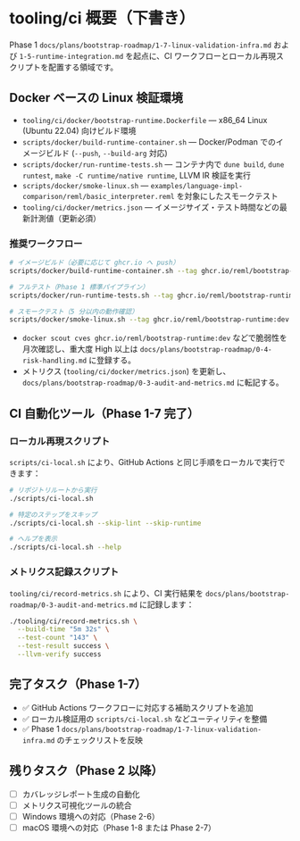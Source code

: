 # tooling/ci 概要（下書き）

Phase 1 `docs/plans/bootstrap-roadmap/1-7-linux-validation-infra.md` および `1-5-runtime-integration.md` を起点に、CI ワークフローとローカル再現スクリプトを配置する領域です。

## Docker ベースの Linux 検証環境

- `tooling/ci/docker/bootstrap-runtime.Dockerfile` — x86_64 Linux (Ubuntu 22.04) 向けビルド環境
- `scripts/docker/build-runtime-container.sh` — Docker/Podman でのイメージビルド (`--push`, `--build-arg` 対応)
- `scripts/docker/run-runtime-tests.sh` — コンテナ内で `dune build`, `dune runtest`, `make -C runtime/native runtime`, LLVM IR 検証を実行
- `scripts/docker/smoke-linux.sh` — `examples/language-impl-comparison/reml/basic_interpreter.reml` を対象にしたスモークテスト
- `tooling/ci/docker/metrics.json` — イメージサイズ・テスト時間などの最新計測値（更新必須）

### 推奨ワークフロー

```bash
# イメージビルド（必要に応じて ghcr.io へ push）
scripts/docker/build-runtime-container.sh --tag ghcr.io/reml/bootstrap-runtime:dev

# フルテスト（Phase 1 標準パイプライン）
scripts/docker/run-runtime-tests.sh --tag ghcr.io/reml/bootstrap-runtime:dev

# スモークテスト（5 分以内の動作確認）
scripts/docker/smoke-linux.sh --tag ghcr.io/reml/bootstrap-runtime:dev
```

- `docker scout cves ghcr.io/reml/bootstrap-runtime:dev` などで脆弱性を月次確認し、重大度 High 以上は `docs/plans/bootstrap-roadmap/0-4-risk-handling.md` に登録する。
- メトリクス (`tooling/ci/docker/metrics.json`) を更新し、`docs/plans/bootstrap-roadmap/0-3-audit-and-metrics.md` に転記する。

## CI 自動化ツール（Phase 1-7 完了）

### ローカル再現スクリプト

`scripts/ci-local.sh` により、GitHub Actions と同じ手順をローカルで実行できます：

```bash
# リポジトリルートから実行
./scripts/ci-local.sh

# 特定のステップをスキップ
./scripts/ci-local.sh --skip-lint --skip-runtime

# ヘルプを表示
./scripts/ci-local.sh --help
```

### メトリクス記録スクリプト

`tooling/ci/record-metrics.sh` により、CI 実行結果を `docs/plans/bootstrap-roadmap/0-3-audit-and-metrics.md` に記録します：

```bash
./tooling/ci/record-metrics.sh \
  --build-time "5m 32s" \
  --test-count "143" \
  --test-result success \
  --llvm-verify success
```

## 完了タスク（Phase 1-7）

- ✅ GitHub Actions ワークフローに対応する補助スクリプトを追加
- ✅ ローカル検証用の `scripts/ci-local.sh` などユーティリティを整備
- ✅ Phase 1 `docs/plans/bootstrap-roadmap/1-7-linux-validation-infra.md` のチェックリストを反映

## 残りタスク（Phase 2 以降）

- [ ] カバレッジレポート生成の自動化
- [ ] メトリクス可視化ツールの統合
- [ ] Windows 環境への対応（Phase 2-6）
- [ ] macOS 環境への対応（Phase 1-8 または Phase 2-7）
